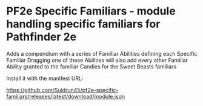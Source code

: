 # PF2e Specific Familiars - module handling specific familiars for Pathfinder 2e

Adds a compendium with a series of Familiar Abilities defining each Specific Familiar
Dragging one of these Abilities will also add every other Familiar Ability granted to the familiar
Candies for the Sweet Beasts familiars

Install it with the manifest URL: 

https://github.com/Suldrun45/pf2e-specific-familiars/releases/latest/download/module.json
